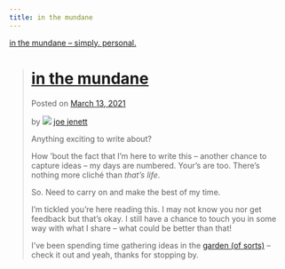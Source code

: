 ```yaml
---
title: in the mundane
---
```

[in the mundane – simply. personal.](https://simply.personal.jenett.org/in-the-mundane/)

> # [in the mundane](https://simply.personal.jenett.org/in-the-mundane/ "Permalink to in the mundane")
> 
> Posted on [March 13, 2021](https://simply.personal.jenett.org/in-the-mundane/ "4:47 pm")
> 
> by ![](https://secure.gravatar.com/avatar/0bf0445b4e4b39f830b186b7e23195a1?s=40&d=identicon&r=pg) [joe jenett](https://simply.personal.jenett.org/author/admin/ "View all posts by joe jenett")
> 
> Anything exciting to write about?
> 
> How ’bout the fact that I’m here to write this – another chance to capture ideas – my days are numbered. Your’s are too. There’s nothing more cliché than _that’s life_.
> 
> So. Need to carry on and make the best of my time.
> 
> I’m tickled you’re here reading this. I may not know you nor get feedback but that’s okay. I still have a chance to touch you in some way with what I share – what could be better than that!
> 
> I’ve been spending time gathering ideas in the [garden (of sorts)](https://joe.jenett.org) – check it out and yeah, thanks for stopping by.